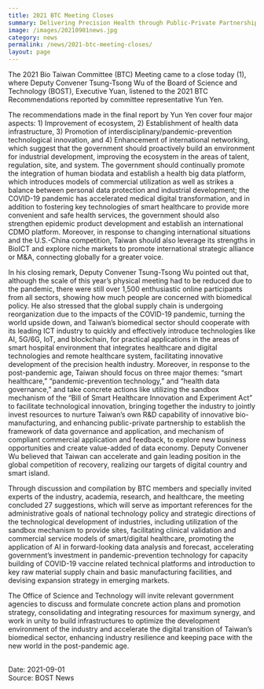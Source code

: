 ```yaml
---
title: 2021 BTC Meeting Closes
summary: Delivering Precision Health through Public-Private Partnership
image: /images/20210901news.jpg
category: news
permalink: /news/2021-btc-meeting-closes/
layout: page
---
```


The 2021 Bio Taiwan Committee (BTC) Meeting came to a close today (1), where Deputy Convener Tsung-Tsong Wu of the Board of Science and Technology (BOST), Executive Yuan, listened to the 2021 BTC Recommendations reported by committee representative Yun Yen. 

The recommendations made in the final report by Yun Yen cover four major aspects: 1) Improvement of ecosystem, 2) Establishment of health data infrastructure, 3) Promotion of interdisciplinary/pandemic-prevention technological innovation, and 4) Enhancement of international networking, which suggest that the government should proactively build an environment for industrial development, improving the ecosystem in the areas of talent, regulation, site, and system. The government should continually promote the integration of human biodata and establish a health big data platform, which introduces models of commercial utilization as well as strikes a balance between personal data protection and industrial development; the COVID-19 pandemic has accelerated medical digital transformation, and in addition to fostering key technologies of smart healthcare to provide more convenient and safe health services, the government should also strengthen epidemic product development and establish an international CDMO platform. Moreover, in response to changing international situations and the U.S.-China competition, Taiwan should also leverage its strengths in BioICT and explore niche markets to promote international strategic alliance or M&A, connecting globally for a greater voice. 

In his closing remark, Deputy Convener Tsung-Tsong Wu pointed out that, although the scale of this year’s physical meeting had to be reduced due to the pandemic, there were still over 1,500 enthusiastic online participants from all sectors, showing how much people are concerned with biomedical policy. He also stressed that the global supply chain is undergoing reorganization due to the impacts of the COVID-19 pandemic, turning the world upside down, and Taiwan’s biomedical sector should cooperate with its leading ICT industry to quickly and effectively introduce technologies like AI, 5G/6G, IoT, and blockchain, for practical applications in the areas of smart hospital environment that integrates healthcare and digital technologies and remote healthcare system, facilitating innovative development of the precision health industry. Moreover, in response to the post-pandemic age, Taiwan should focus on three major themes: “smart healthcare,” “pandemic-prevention technology,” and “health data governance,” and take concrete actions like utilizing the sandbox mechanism of the “Bill of Smart Healthcare Innovation and Experiment Act” to facilitate technological innovation, bringing together the industry to jointly invest resources to nurture Taiwan’s own R&D capability of innovative bio-manufacturing, and enhancing public-private partnership to establish the framework of data governance and application, and mechanism of compliant commercial application and feedback, to explore new business opportunities and create value-added of data economy. Deputy Convener Wu believed that Taiwan can accelerate and gain leading position in the global competition of recovery, realizing our targets of digital country and smart island. 

Through discussion and compilation by BTC members and specially invited experts of the industry, academia, research, and healthcare, the meeting concluded 27 suggestions, which will serve as important references for the administrative goals of national technology policy and strategic directions of the technological development of industries, including utilization of the sandbox mechanism to provide sites, facilitating clinical validation and commercial service models of smart/digital healthcare, promoting the application of AI in forward-looking data analysis and forecast, accelerating government’s investment in pandemic-prevention technology for capacity building of COVID-19 vaccine related technical platforms and introduction to key raw material supply chain and basic manufacturing facilities, and devising expansion strategy in emerging markets. 

The Office of Science and Technology will invite relevant government agencies to discuss and formulate concrete action plans and promotion strategy, consolidating and integrating resources for maximum synergy, and work in unity to build infrastructures to optimize the development environment of the industry and accelerate the digital transition of Taiwan’s biomedical sector, enhancing industry resilience and keeping pace with the new world in the post-pandemic age.

<br/>
Date: 2021-09-01
<br/>
Source: BOST News
